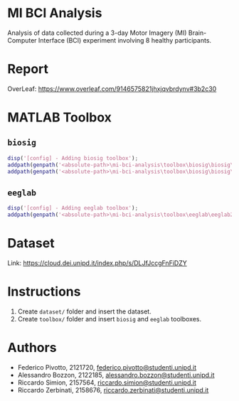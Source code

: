 # MI BCI Analysis
Analysis of data collected during a 3-day Motor Imagery (MI) Brain-Computer Interface (BCI) experiment involving 8 healthy participants.

# Report
OverLeaf: https://www.overleaf.com/9146575821jhxjqvbrdynv#3b2c30

# MATLAB Toolbox

## `biosig`
```matlab
disp('[config] - Adding biosig toolbox');
addpath(genpath('<absolute-path>\mi-bci-analysis\toolbox\biosig\biosig\t200_FileAccess'));
addpath(genpath('<absolute-path>\mi-bci-analysis\toolbox\biosig\biosig\t250_ArtifactPreProcessingQualityControl'));
```

## `eeglab`
```matlab
disp('[config] - Adding eeglab toolbox');
addpath(genpath('<absolute-path>\mi-bci-analysis\toolbox\eeglab\eeglab2024.2'));
```

# Dataset
Link: https://cloud.dei.unipd.it/index.php/s/DLJfJccgFnFiDZY

# Instructions
1. Create `dataset/` folder and insert the dataset.
2. Create `toolbox/` folder and insert `biosig` and `eeglab` toolboxes.

# Authors
- Federico Pivotto, 2121720, federico.pivotto@studenti.unipd.it
- Alessandro Bozzon, 2122185, alessandro.bozzon@studenti.unipd.it
- Riccardo Simion, 2157564, riccardo.simion@studenti.unipd.it
- Riccardo Zerbinati, 2158676, riccardo.zerbinati@studenti.unipd.it
